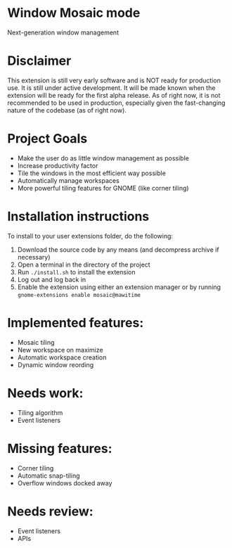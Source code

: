 # Window Mosaic mode
Next-generation window management

# Disclaimer
This extension is still very early software and is NOT ready for production use. It is still under active development.
It will be made known when the extension will be ready for the first alpha release. As of right now, it is not
recommended to be used in production, especially given the fast-changing nature of the codebase (as of right now).

# Project Goals
- Make the user do as little window management as possible
- Increase productivity factor
- Tile the windows in the most efficient way possible
- Automatically manage workspaces
- More powerful tiling features for GNOME (like corner tiling)

# Installation instructions
To install to your user extensions folder, do the following:
1. Download the source code by any means (and decompress archive if necessary)
2. Open a terminal in the directory of the project
3. Run `./install.sh` to install the extension
4. Log out and log back in
5. Enable the extension using either an extension manager or by running `gnome-extensions enable mosaic@mawitime`

# Implemented features:
- Mosaic tiling
- New workspace on maximize
- Automatic workspace creation
- Dynamic window reording

# Needs work:
- Tiling algorithm
- Event listeners

# Missing features:
- Corner tiling
- Automatic snap-tiling
- Overflow windows docked away

# Needs review:
- Event listeners
- APIs
